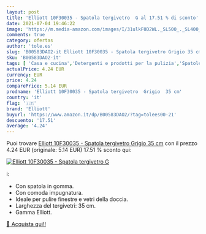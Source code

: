 ```yaml
---
layout: post
title: 'Elliott 10F30035 - Spatola tergivetro  G al 17.51 % di sconto'
date: 2021-07-04 19:46:22
image: 'https://m.media-amazon.com/images/I/31ulkF0D2WL._SL500_._SL400_.jpg'
comments: true
category: ofertas
author: 'tole.es'
slug: 'B00583DAO2-it Elliott 10F30035 - Spatola tergivetro Grigio 35 cm'
sku: 'B00583DAO2-it'
tags: [ 'Casa e cucina','Detergenti e prodotti per la pulizia','Spatole lavavetri','elliott', ]
actualPrice: 4.24 EUR
currency: EUR
price: 4.24
comparePrice: 5.14 EUR
prodname: 'Elliott 10F30035 - Spatola tergivetro  Grigio  35 cm'
country: 'it'
flag: '🇮🇹'
brand: 'Elliott'
buyurl: 'https://www.amazon.it/dp/B00583DAO2/?tag=tolees00-21'
descuento: '17.51'
average: '4.24'
---
```


Puoi trovare [Elliott 10F30035 - Spatola tergivetro  Grigio  35 cm](https://www.amazon.it/dp/B00583DAO2/?tag=tolees00-21) con il prezzo 4.24 EUR (originale: 5.14 EUR) 17.51 % sconto qui:

[![Elliott 10F30035 - Spatola tergivetro  G](https://m.media-amazon.com/images/I/31ulkF0D2WL._SL500_._SL400_.jpg)](https://www.amazon.it/dp/B00583DAO2/?tag=tolees00-21)

ℹ️:

- Con spatola in gomma.
- Con comoda impugnatura.
- Ideale per pulire finestre e vetri della doccia.
- Larghezza del tergivetri: 35 cm.
- Gamma Elliott.

[🛒 Acquista qui!!](https://www.amazon.it/dp/B00583DAO2/?tag=tolees00-21)
